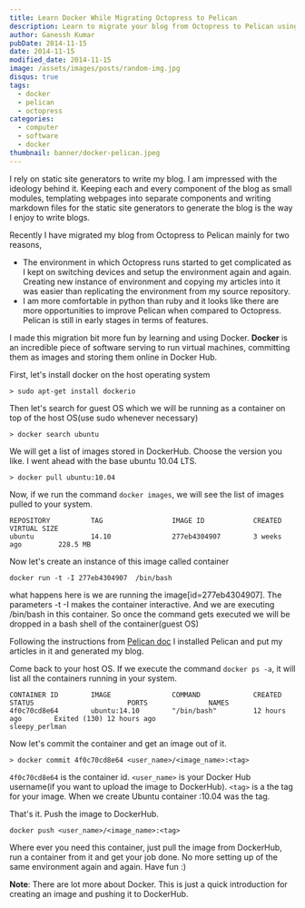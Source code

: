 ```yaml
---
title: Learn Docker While Migrating Octopress to Pelican
description: Learn to migrate your blog from Octopress to Pelican using Docker. This guide covers setup, container management, and pushing images to DockerHub.
author: Ganessh Kumar
pubDate: 2014-11-15
date: 2014-11-15
modified_date: 2014-11-15
image: /assets/images/posts/random-img.jpg
disqus: true
tags:
  - docker
  - pelican
  - octopress
categories:
  - computer
  - software
  - docker
thumbnail: banner/docker-pelican.jpeg
---
```


I rely on static site generators to write my blog. I am impressed with the ideology behind it. Keeping each and every component of the blog as small modules, templating webpages into separate components and writing markdown files for the static site generators to generate the blog is the way I enjoy to write blogs.  

Recently I have migrated my blog from Octopress to Pelican mainly for two reasons,

* The environment in which Octopress runs started to get complicated as I kept on switching devices and setup the environment again and again. Creating  new instance of environment and copying my articles into it was easier than replicating the environment from my source repository.
* I am more comfortable in python than ruby and it looks like there are more opportunities to improve Pelican when compared to Octopress. Pelican is still in early stages in terms of features.  

I made this migration bit more fun by learning and using Docker. **Docker** is an incredible piece of software serving to run virtual machines, committing them as images and storing them online in Docker Hub.

First, let's install docker on the host operating system

```shell
> sudo apt-get install dockerio
```

Then let's search for guest OS which we will be running as a container on top of the host OS(use sudo whenever necessary)

```shell
> docker search ubuntu
```

We will get a list of images stored in DockerHub. Choose the version you like. I went ahead with the base ubuntu 10.04 LTS.

```shell
> docker pull ubuntu:10.04
```

Now, if we run the command `docker images`, we will see the list of images pulled  to your system.

```shell
REPOSITORY          TAG                 IMAGE ID            CREATED             VIRTUAL SIZE
ubuntu              14.10               277eb4304907        3 weeks ago         228.5 MB
```

Now let's create an instance of this image called container

```shell
docker run -t -I 277eb4304907  /bin/bash
```

what happens here is we are running the image[id=277eb4304907]. The parameters -t -I makes the container interactive. And we are executing /bin/bash in this container. So once the command gets executed we will be dropped in a bash shell of the container(guest OS)

Following the instructions from [Pelican doc](http://docs.getpelican.com/en/3.5.0/install.html) I installed Pelican and put my articles in it and generated my blog.  

Come back to your host OS. If we execute the command `docker ps -a`, it will list all the containers running in your system.

```shell
CONTAINER ID        IMAGE               COMMAND             CREATED             STATUS                       PORTS               NAMES
4f0c70cd8e64        ubuntu:14.10        "/bin/bash"         12 hours ago        Exited (130) 12 hours ago                        sleepy_perlman
```

Now let's commit the container and get an image out of it.

```shell
> docker commit 4f0c70cd8e64 <user_name>/<image_name>:<tag>
```

`4f0c70cd8e64` is the container id. `<user_name>` is your Docker Hub username(if you want to upload the image to DockerHub). `<tag>` is a the tag for your image. When we create Ubuntu container :10.04 was the tag.

That's it. Push the image  to DockerHub.

```shell
docker push <user_name>/<image_name>:<tag>
```

Where ever you need this container, just pull the image from DockerHub, run a container from it and get your job done. No more setting up of the same environment again and again. Have fun :)

**Note**: There are lot more about Docker. This is just a quick introduction for creating an image and pushing it to DockerHub.
